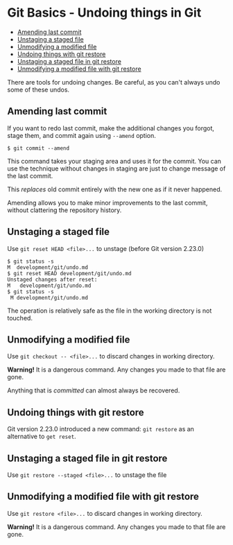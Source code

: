 # Git Basics - Undoing things in Git

- [Amending last commit](#amending-last-commit)
- [Unstaging a staged file](#unstaging-a-staged-file)
- [Unmodifying a modified file](#unmodifying-a-modified-file)
- [Undoing things with git restore](#undoing-things-with-git-restore)
- [Unstaging a staged file in git restore](#unstaging-a-staged-file-in-git-restore)
- [Unmodifying a modified file with git restore](#unmodifying-a-modified-file-with-git-restore)


There are tools for undoing changes. Be careful, as you can't always undo some of these undos.

## Amending last commit

If you want to redo last commit, make the additional changes you forgot, stage them, and commit again using `--amend` option.

```console
$ git commit --amend
```

This command takes your staging area and uses it for the commit. You can use the technique without changes in staging are just to change message of the last commit.

This *replaces* old commit entirely with the new one as if it never happened.

Amending allows you to make minor improvements to the last commit, without clattering the repository history.

## Unstaging a staged file

Use `git reset HEAD <file>...` to unstage (before Git version 2.23.0)

```console
$ git status -s
M  development/git/undo.md
$ git reset HEAD development/git/undo.md
Unstaged changes after reset:
M	development/git/undo.md
$ git status -s
 M development/git/undo.md
```

The operation is relatively safe as the file in the working directory is not touched.

## Unmodifying a modified file

Use `git checkout -- <file>...` to discard changes in working directory.

**Warning!** It is a dangerous command. Any changes you made to that file are gone.

Anything that is *committed* can almost always be recovered.

## Undoing things with git restore

Git version 2.23.0 introduced a new command: `git restore` as an alternative to `get reset`.

## Unstaging a staged file in git restore

Use `git restore --staged <file>...` to unstage the file

## Unmodifying a modified file with git restore

Use `git restore <file>...` to discard changes in working directory.

**Warning!** It is a dangerous command. Any changes you made to that file are gone.
